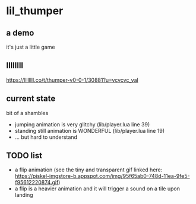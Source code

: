# lil_thumper

## a demo

it's just a little game

## llllllll
https://llllllll.co/t/thumper-v0-0-1/30881?u=vcvcvc_val

## current state

bit of a shambles

- jumping animation is very glitchy (lib/player.lua line 39)
- standing still animation is WONDERFUL (lib/player.lua line 19)
- ... but hard to understand

## TODO list
  
- a flip animation (see the tiny and transparent gif linked here: 
  https://piskel-imgstore-b.appspot.com/img/95f65ab0-748d-11ea-9fe5-f95612220874.gif)
- a flip is a heavier animation and it will trigger a sound on a tile upon landing
